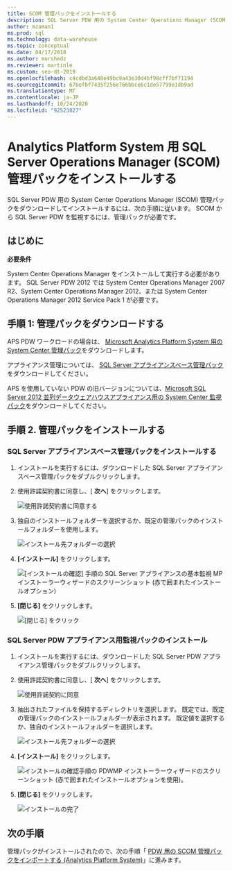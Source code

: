 ```yaml
---
title: SCOM 管理パックをインストールする
description: SQL Server PDW 用の System Center Operations Manager (SCOM) 管理パックをダウンロードしてインストールするには、次の手順に従います。 SCOM から SQL Server PDW を監視するには、管理パックが必要です。
author: mzaman1
ms.prod: sql
ms.technology: data-warehouse
ms.topic: conceptual
ms.date: 04/17/2018
ms.author: murshedz
ms.reviewer: martinle
ms.custom: seo-dt-2019
ms.openlocfilehash: c4cdbd3a640e49bc9a43e30d4bf98cff7bf71194
ms.sourcegitcommit: 67befbf7435f256e766bbce6c1de57799e1db9ad
ms.translationtype: MT
ms.contentlocale: ja-JP
ms.lasthandoff: 10/24/2020
ms.locfileid: "92523827"
---
```

# <a name="install-sql-server-operations-manager-scom-management-packs-for-analytics-platform-system"></a>Analytics Platform System 用 SQL Server Operations Manager (SCOM) 管理パックをインストールする
SQL Server PDW 用の System Center Operations Manager (SCOM) 管理パックをダウンロードしてインストールするには、次の手順に従います。 SCOM から SQL Server PDW を監視するには、管理パックが必要です。  
  
## <a name="before-you-begin"></a><a name="BeforeBegin"></a>はじめに  
**必要条件**  
  
System Center Operations Manager をインストールして実行する必要があります。 SQL Server PDW 2012 では System Center Operations Manager 2007 R2、System Center Operations Manager 2012、または System Center Operations Manager 2012 Service Pack 1 が必要です。  
  
## <a name="step-1-download-the-management-packs"></a><a name="Step1"></a>手順 1: 管理パックをダウンロードする  
APS PDW ワークロードの場合は、 [Microsoft Analytics Platform System 用の System Center 管理パック](https://go.microsoft.com/fwlink/?LinkId=396857)をダウンロードします。  
  
アプライアンス管理については、 [SQL Server アプライアンスベース管理パック](/previous-versions/system-center/packs/gg602398(v=technet.10))をダウンロードしてください。  
  
APS を使用していない PDW の旧バージョンについては、[Microsoft SQL Server 2012 並列データウェアハウスアプライアンス用の System Center 監視パック](./download-and-apply-microsoft-updates.md?view=aps-pdw-2016-au7)をダウンロードしてください。  
  
<!-- MISSING LINKS - For the HDInsight workload, download the [System Center Management Pack for HDInsight](https://go.microsoft.com/fwlink/?LinkId=390208).  -->
  
## <a name="step-2-install-the-management-packs"></a><a name="Step2"></a>手順 2. 管理パックをインストールする  
  
### <a name="install-the-sql-server-appliance-base-management-pack"></a>SQL Server アプライアンスベース管理パックをインストールする  
  
1.  インストールを実行するには、ダウンロードした SQL Server アプライアンスベース管理パックをダブルクリックします。  
  
2.  使用許諾契約書に同意し、[ **次へ**] をクリックします。  
  
    ![使用許諾契約書に同意する](./media/install-the-scom-management-packs/SCOM_licnse_agrmt.png "SCOM_licnse_agrmt")  
  
3.  独自のインストールフォルダーを選択するか、既定の管理パックのインストールフォルダーを使用します。  
  
    ![インストール先フォルダーの選択](./media/install-the-scom-management-packs/SCOM_licnse_agrmt2.png "SCOM_licnse_agrmt2")  
  
4.  **[インストール]** をクリックします。  
  
    ![[インストールの確認] 手順の SQL Server アプライアンスの基本監視 MP インストーラーウィザードのスクリーンショット (赤で囲まれたインストールオプション)](./media/install-the-scom-management-packs/SCOM_licnse_agrmt3.png "SCOM_licnse_agrmt3")  
  
5.  **[閉じる]** をクリックします。  
  
    ![[閉じる] をクリック](./media/install-the-scom-management-packs/SCOM_licnse_agrmt4.png "SCOM_licnse_agrmt4")  
  
### <a name="install-the-monitoring-pack-for-sql-server-pdw-appliance"></a>SQL Server PDW アプライアンス用監視パックのインストール  
  
1.  インストールを実行するには、ダウンロードした SQL Server PDW アプライアンス管理パックをダブルクリックします。  
  
2.  使用許諾契約書に同意し、[ **次へ**] をクリックします。  
  
    ![使用許諾契約に同意](./media/install-the-scom-management-packs/SCOM_licnse_agmtB.png "SCOM_licnse_agmtB")  
  
3.  抽出されたファイルを保持するディレクトリを選択します。 既定では、既定の管理パックのインストールフォルダーが表示されます。 既定値を選択するか、独自のインストールフォルダーを選択します。  
  
    ![インストール先フォルダーの選択](./media/install-the-scom-management-packs/SCOM_licnse_agmtB1.png "SCOM_licnse_agmtB1")  
  
4.  **[インストール]** をクリックします。  
  
    ![インストールの確認手順の PDWMP インストーラーウィザードのスクリーンショット (赤で囲まれたインストールオプションを使用)。](./media/install-the-scom-management-packs/SCOM_licnse_agmtB2.png "SCOM_licnse_agmtB2")  
  
5.  **[閉じる]** をクリックします。  
  
    ![インストールの完了](./media/install-the-scom-management-packs/SCOM_licnse_agmtB3.png "SCOM_licnse_agmtB3")  
  
## <a name="next-step"></a>次の手順  
管理パックがインストールされたので、次の手順「 [PDW 用の SCOM 管理パックをインポートする &#40;Analytics Platform System&#41;](import-the-scom-management-pack-for-pdw.md)」に進みます。  
  
<!-- MISSING LINKS ## See Also  
[Common Metadata Query Examples &#40;SQL Server PDW&#41;](../sqlpdw/common-metadata-query-examples-sql-server-pdw.md)  -->
